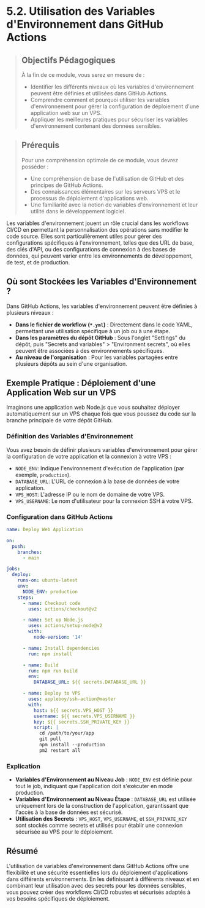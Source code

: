 # 5.2. Utilisation des Variables d'Environnement dans GitHub Actions

<blockquote>
  <h2>Objectifs Pédagogiques</h2>
  <p>À la fin de ce module, vous serez en mesure de :</p>
  <ul>
    <li>Identifier les différents niveaux où les variables d'environnement peuvent être définies et utilisées dans GitHub Actions.</li>
    <li>Comprendre comment et pourquoi utiliser les variables d'environnement pour gérer la configuration de déploiement d'une application web sur un VPS.</li>
    <li>Appliquer les meilleures pratiques pour sécuriser les variables d'environnement contenant des données sensibles.</li>
  </ul>
</blockquote>
<blockquote>
  <h2>Prérequis</h2>
  <p>Pour une compréhension optimale de ce module, vous devrez posséder :</p>
  <ul>
    <li>Une compréhension de base de l'utilisation de GitHub et des principes de GitHub Actions.</li>
    <li>Des connaissances élémentaires sur les serveurs VPS et le processus de déploiement d'applications web.</li>
    <li>Une familiarité avec la notion de variables d'environnement et leur utilité dans le développement logiciel.</li>
  </ul>
</blockquote>


Les variables d'environnement jouent un rôle crucial dans les workflows CI/CD en permettant la personnalisation des opérations sans modifier le code source. Elles sont particulièrement utiles pour gérer des configurations spécifiques à l'environnement, telles que des URL de base, des clés d'API, ou des configurations de connexion à des bases de données, qui peuvent varier entre les environnements de développement, de test, et de production.

## Où sont Stockées les Variables d'Environnement ?

Dans GitHub Actions, les variables d'environnement peuvent être définies à plusieurs niveaux :

- **Dans le fichier de workflow (`*.yml`)** : Directement dans le code YAML, permettant une utilisation spécifique à un job ou à une étape.
- **Dans les paramètres du dépôt GitHub** : Sous l'onglet "Settings" du dépôt, puis "Secrets and variables" > "Environment secrets", où elles peuvent être associées à des environnements spécifiques.
- **Au niveau de l'organisation** : Pour les variables partagées entre plusieurs dépôts au sein d'une organisation.

## Exemple Pratique : Déploiement d'une Application Web sur un VPS

Imaginons une application web Node.js que vous souhaitez déployer automatiquement sur un VPS chaque fois que vous poussez du code sur la branche principale de votre dépôt GitHub.

### Définition des Variables d'Environnement

Vous avez besoin de définir plusieurs variables d'environnement pour gérer la configuration de votre application et la connexion à votre VPS :

- `NODE_ENV`: Indique l'environnement d'exécution de l'application (par exemple, `production`).
- `DATABASE_URL`: L'URL de connexion à la base de données de votre application.
- `VPS_HOST`: L'adresse IP ou le nom de domaine de votre VPS.
- `VPS_USERNAME`: Le nom d'utilisateur pour la connexion SSH à votre VPS.

### Configuration dans GitHub Actions

```yaml
name: Deploy Web Application

on:
  push:
    branches:
      - main

jobs:
  deploy:
    runs-on: ubuntu-latest
    env:
      NODE_ENV: production
    steps:
      - name: Checkout code
        uses: actions/checkout@v2

      - name: Set up Node.js
        uses: actions/setup-node@v2
        with:
          node-version: '14'

      - name: Install dependencies
        run: npm install

      - name: Build
        run: npm run build
        env:
          DATABASE_URL: ${{ secrets.DATABASE_URL }}

      - name: Deploy to VPS
        uses: appleboy/ssh-action@master
        with:
          host: ${{ secrets.VPS_HOST }}
          username: ${{ secrets.VPS_USERNAME }}
          key: ${{ secrets.SSH_PRIVATE_KEY }}
          script: |
            cd /path/to/your/app
            git pull
            npm install --production
            pm2 restart all
```

### Explication

- **Variables d'Environnement au Niveau Job** : `NODE_ENV` est définie pour tout le job, indiquant que l'application doit s'exécuter en mode production.
- **Variables d'Environnement au Niveau Étape** : `DATABASE_URL` est utilisée uniquement lors de la construction de l'application, garantissant que l'accès à la base de données est sécurisé.
- **Utilisation des Secrets** : `VPS_HOST`, `VPS_USERNAME`, et `SSH_PRIVATE_KEY` sont stockés comme secrets et utilisés pour établir une connexion sécurisée au VPS pour le déploiement.

## Résumé

L'utilisation de variables d'environnement dans GitHub Actions offre une flexibilité et une sécurité essentielles lors du déploiement d'applications dans différents environnements. En les définissant à différents niveaux et en combinant leur utilisation avec des secrets pour les données sensibles, vous pouvez créer des workflows CI/CD robustes et sécurisés adaptés à vos besoins spécifiques de déploiement.


